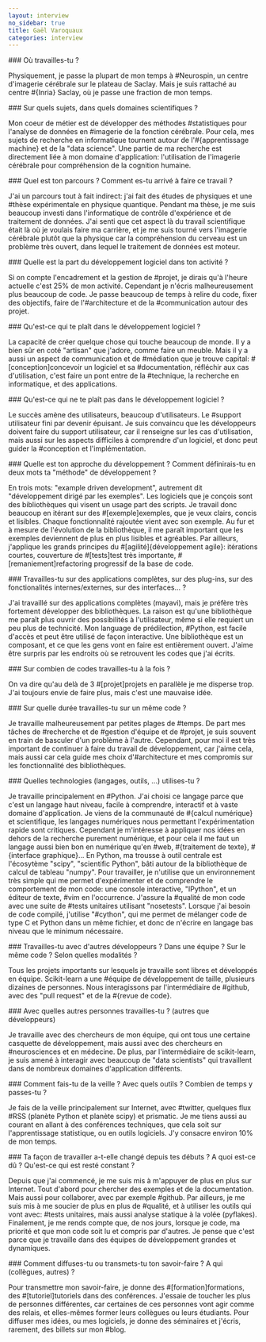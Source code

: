 ```yaml
---
layout: interview
no_sidebar: true
title: Gaël Varoquaux
categories: interview
---
```

### Où travailles-tu ?

Physiquement, je passe la plupart de mon temps à #Neurospin, un centre
d'imagerie cérébrale sur le plateau de Saclay. Mais je suis rattaché au
centre #{Inria} Saclay, où je passe une fraction de mon temps.

### Sur quels sujets, dans quels domaines scientifiques ?

Mon coeur de métier est de développer des méthodes #statistiques pour
l'analyse de données en #imagerie de la fonction cérébrale. Pour cela,
mes sujets de recherche en informatique tournent autour de
l'#{apprentissage machine} et de la "data science". Une partie de ma
recherche est directement liée à mon domaine d'application: l'utilisation
de l'imagerie cérébrale pour compréhension de la cognition humaine.

### Quel est ton parcours ? Comment es-tu arrivé à faire ce travail ?

J'ai un parcours tout à fait indirect: j'ai fait des études de physiques
et une #thèse expérimentale en physique quantique. Pendant ma thèse, je
me suis beaucoup investi dans l'informatique de contrôle d'expérience et
de traitement de données. J'ai senti que cet aspect là du travail
scientifique était là où je voulais faire ma carrière, et je me suis
tourné vers l'imagerie cérébrale plutôt que la physique car la
compréhension du cerveau est un problème très ouvert, dans lequel le
traitement de données est moteur.

### Quelle est la part du développement logiciel dans ton activité ?

Si on compte l'encadrement et la gestion de #projet, je dirais qu'à
l'heure actuelle c'est 25% de mon activité. Cependant je n'écris
malheureusement plus beaucoup de code. Je passe beaucoup de temps à
relire du code, fixer des objectifs, faire de l'#architecture et de la
#communication autour des projet.

### Qu'est-ce qui te plaît dans le développement logiciel ?

La capacité de créer quelque chose qui touche beaucoup de monde. Il y a
bien sûr en coté "artisan" que j'adore, comme faire un meuble. Mais il y
a aussi un aspect de communication et de #médiation que je trouve
capital: #[conception]concevoir un logiciel et sa #documentation, réfléchir aux cas
d'utilisation, c'est faire un pont entre de la #technique, la recherche en
informatique, et des applications.

### Qu'est-ce qui ne te plaît pas dans le développement logiciel ?

Le succès amène des utilisateurs, beaucoup d'utilisateurs. Le #support
utilisateur fini par devenir épuisant. Je suis convaincu que les
développeurs doivent faire du support utilisateur, car il renseigne sur
les cas d'utilisation, mais aussi sur les aspects difficiles à comprendre
d'un logiciel, et donc peut guider la #conception et l'implémentation.

### Quelle est ton approche du développement ? Comment définirais-tu en deux mots ta "méthode" de développement ?

En trois mots: "example driven development", autrement dit "développement
dirigé par les exemples". Les logiciels que je conçois sont des
bibliothèques qui visent un usage part des scripts. Je travail donc
beaucoup en itérant sur des #[exemple]exemples, que je veux clairs, concis et
lisibles. Chaque fonctionnalité rajoutée vient avec son exemple. Au fur et
à mesure de l'évolution de la bibliothèque, il me paraît important que
les exemples deviennent de plus en plus lisibles et agréables. Par
ailleurs, j'applique les grands principes du #[agilité]{développement agile}:
itérations courtes, couverture de #[tests]test très importante,
#[remaniement]refactoring progressif de la base de code.

### Travailles-tu sur des applications complètes, sur des plug-ins, sur des fonctionalités internes/externes, sur des interfaces... ?

J'ai travaillé sur des applications complètes (mayavi), mais je préfère
très fortement développer des bibliothèques. La raison est qu'une
bibliothèque me paraît plus ouvrir des possibilités à l'utilisateur, même
si elle requiert un peu plus de technicité. Mon language de prédilection,
#Python, est facile d'accès et peut être utilisé de façon interactive.
Une bibliothèque est un composant, et ce que les gens vont en faire est
entièrement ouvert. J'aime être surpris par les endroits où se retrouvent
les codes que j'ai écrits.

### Sur combien de codes travailles-tu à la fois ?

On va dire qu'au delà de 3 #[projet]projets en parallèle je me disperse trop.
J'ai toujours envie de faire plus, mais c'est une mauvaise idée.

### Sur quelle durée travailles-tu sur un même code ?

Je travaille malheureusement par petites plages de #temps. De part mes
tâches de #recherche et de #gestion d'équipe et de #projet, je suis souvent
en train de basculer d'un problème à l'autre. Cependant, pour moi il est
très important de continuer à faire du travail de développement, car
j'aime cela, mais aussi car cela guide mes choix d'#architecture et mes
compromis sur les fonctionnalité des bibliothèques.

### Quelles technologies (langages, outils, ...) utilises-tu ?

Je travaille principalement en #Python. J'ai choisi ce langage parce que
c'est un langage haut niveau, facile à comprendre, interactif et à vaste
domaine d'application. Je viens de la communauté de #{calcul numérique} et
scientifique, les langages numériques nous permettant l'expérimentation
rapide sont critiques. Cependant je m'intéresse à appliquer nos idées en
dehors de la recherche purement numérique, et pour cela il me faut un
langage aussi bien bon en numérique qu'en #web, #{traitement de texte},
#{interface graphique}... En Python, ma trousse à outil centrale est
l'écosytème "scipy", "scientific Python", bâti autour de la bibliothèque
de calcul de tableau "numpy". Pour travailler, je n'utilise que un
environnement très simple qui me permet d'expérimenter et de comprendre
le comportement de mon code: une console interactive, "IPython", et un
éditeur de texte, #vim en l'occurrence. J'assure la #qualité de mon code
avec une suite de #tests unitaires utilisant "nosetests".
Lorsque j'ai besoin de code compilé, j'utilise "#cython", qui me permet de
mélanger code de type C et Python dans un même fichier, et donc de
n'écrire en langage bas niveau que le minimum nécessaire.

### Travailles-tu avec d'autres développeurs ? Dans une équipe ? Sur le même code ? Selon quelles modalités ?

Tous les projets importants sur lesquels je travaille sont libres et
développés en équipe. Scikit-learn a une #équipe de développement de
taille, plusieurs dizaines de personnes. Nous interagissons par
l'intermédiaire de #github, avec des "pull request" et de la #{revue de code}.

### Avec quelles autres personnes travailles-tu ? (autres que développeurs)

Je travaille avec des chercheurs de mon équipe, qui ont tous une certaine
casquette de développement, mais aussi avec des chercheurs en
#neurosciences et en médecine. De plus, par l'intermédiaire de
scikit-learn, je suis amené à interagir avec beaucoup de "data
scientists" qui travaillent dans de nombreux domaines d'application
différents.

### Comment fais-tu de la veille ? Avec quels outils ? Combien de temps y passes-tu ?

Je fais de la veille principalement sur Internet, avec #twitter, quelques
flux #RSS (planète Python et planète scipy) et prismatic. Je me tiens
aussi au courant en allant à des conférences techniques, que cela soit
sur l'apprentissage statistique, ou en outils logiciels. J'y consacre
environ 10% de mon temps.

### Ta façon de travailler a-t-elle changé depuis tes débuts ? A quoi est-ce dû ? Qu'est-ce qui est resté constant ?

Depuis que j'ai commencé, je me suis mis à m'appuyer de plus en plus sur
Internet. Tout d'abord pour chercher des exemples et de la documentation.
Mais aussi pour collaborer, avec par exemple #github. Par ailleurs, je me
suis mis à me soucier de plus en plus de #qualité, et à utiliser les
outils qui vont avec: #tests unitaires, mais aussi analyse statique à la
volée (pyflakes). Finalement, je me rends compte que, de nos jours,
lorsque je code, ma priorité et que mon code soit lu et compris par
d'autres. Je pense que c'est parce que je travaille dans des équipes de
développement grandes et dynamiques.

### Comment diffuses-tu ou transmets-tu ton savoir-faire ? A qui (collègues, autres) ?

Pour transmettre mon savoir-faire, je donne des #[formation]formations, des
#[tutoriel]tutoriels dans des conférences. J'essaie de toucher les plus de personnes
différentes, car certaines de ces personnes vont agir comme des relais,
et elles-mêmes former leurs collègues ou leurs étudiants. Pour diffuser
mes idées, ou mes logiciels, je donne des séminaires et j'écris,
rarement, des billets sur mon #blog.
